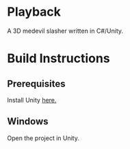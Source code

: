 # Playback
A 3D medevil slasher written in C#/Unity. 

# Build Instructions

## Prerequisites
Install Unity [here.](https://unity3d.com/)
## Windows

Open the project in Unity.



